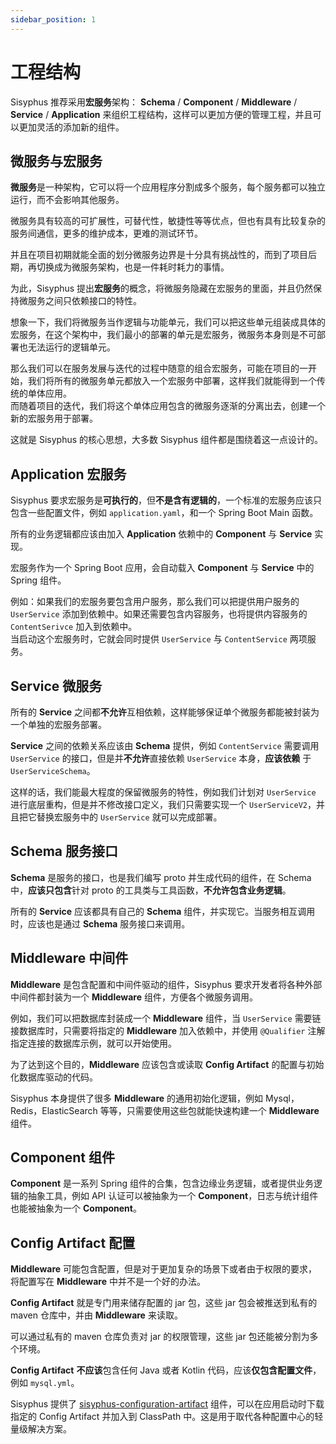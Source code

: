 ```yaml
---
sidebar_position: 1
---
```


# 工程结构

Sisyphus 推荐采用**宏服务**架构： **Schema** / **Component** / **Middleware** / **Service** / **Application**
来组织工程结构，这样可以更加方便的管理工程，并且可以更加灵活的添加新的组件。

## 微服务与宏服务

**微服务**是一种架构，它可以将一个应用程序分割成多个服务，每个服务都可以独立运行，而不会影响其他服务。

微服务具有较高的可扩展性，可替代性，敏捷性等等优点，但也有具有比较复杂的服务间通信，更多的维护成本，更难的测试环节。

并且在项目初期就能全面的划分微服务边界是十分具有挑战性的，而到了项目后期，再切换成为微服务架构，也是一件耗时耗力的事情。

为此，Sisyphus 提出**宏服务**的概念，将微服务隐藏在宏服务的里面，并且仍然保持微服务之间只依赖接口的特性。

想象一下，我们将微服务当作逻辑与功能单元，我们可以把这些单元组装成具体的宏服务，在这个架构中，我们最小的部署的单元是宏服务，微服务本身则是不可部署也无法运行的逻辑单元。

那么我们可以在服务发展与迭代的过程中随意的组合宏服务，可能在项目的一开始，我们将所有的微服务单元都放入一个宏服务中部署，这样我们就能得到一个传统的单体应用。  
而随着项目的迭代，我们将这个单体应用包含的微服务逐渐的分离出去，创建一个新的宏服务用于部署。

这就是 Sisyphus 的核心思想，大多数 Sisyphus 组件都是围绕着这一点设计的。

## Application 宏服务

Sisyphus 要求宏服务是**可执行的**，但**不是含有逻辑的**，一个标准的宏服务应该只包含一些配置文件，例如 `application.yaml`，和一个 Spring Boot Main 函数。

所有的业务逻辑都应该由加入 **Application** 依赖中的 **Component** 与 **Service** 实现。

宏服务作为一个 Spring Boot 应用，会自动载入 **Component** 与 **Service** 中的 Spring 组件。

例如：如果我们的宏服务要包含用户服务，那么我们可以把提供用户服务的 `UserService` 添加到依赖中。如果还需要包含内容服务，也将提供内容服务的 `ContentSerivce` 加入到依赖中。  
当启动这个宏服务时，它就会同时提供 `UserService` 与 `ContentService` 两项服务。

## Service 微服务

所有的 **Service** 之间都**不允许**互相依赖，这样能够保证单个微服务都能被封装为一个单独的宏服务部署。

**Service** 之间的依赖关系应该由 **Schema** 提供，例如 `ContentService` 需要调用 `UserService` 的接口，但是并**不允许**直接依赖 `UserService` 本身，**应该依赖**
于 `UserServiceSchema`。

这样的话，我们能最大程度的保留微服务的特性，例如我们计划对 `UserService` 进行底层重构，但是并不修改接口定义，我们只需要实现一个 `UserServiceV2`，并且把它替换宏服务中的 `UserService`
就可以完成部署。

## Schema 服务接口

**Schema** 是服务的接口，也是我们编写 proto 并生成代码的组件，在 Schema 中，**应该只包含**针对 proto 的工具类与工具函数，**不允许包含业务逻辑**。

所有的 **Service** 应该都具有自己的 **Schema** 组件，并实现它。当服务相互调用时，应该也是通过 **Schema** 服务接口来调用。

## Middleware 中间件

**Middleware** 是包含配置和中间件驱动的组件，Sisyphus 要求开发者将各种外部中间件都封装为一个 **Middleware** 组件，方便各个微服务调用。

例如，我们可以把数据库封装成一个 **Middleware** 组件，当 `UserService` 需要链接数据库时，只需要将指定的 **Middleware** 加入依赖中，并使用 `@Qualifier`
注解指定连接的数据库示例，就可以开始使用。

为了达到这个目的，**Middleware** 应该包含或读取 **Config Artifact** 的配置与初始化数据库驱动的代码。

Sisyphus 本身提供了很多 **Middleware** 的通用初始化逻辑，例如 Mysql，Redis，ElasticSearch 等等，只需要使用这些包就能快速构建一个 **Middleware** 组件。

## Component 组件

**Component** 是一系列 Spring 组件的合集，包含边缘业务逻辑，或者提供业务逻辑的抽象工具，例如 API 认证可以被抽象为一个 **Component**，日志与统计组件也能被抽象为一个 **Component**。

## Config Artifact 配置

**Middleware** 可能包含配置，但是对于更加复杂的场景下或者由于权限的要求，将配置写在 **Middleware** 中并不是一个好的办法。

**Config Artifact** 就是专门用来储存配置的 jar 包，这些 jar 包会被推送到私有的 maven 仓库中，并由 **Middleware** 来读取。

可以通过私有的 maven 仓库负责对 jar 的权限管理，这些 jar 包还能被分割为多个环境。

**Config Artifact** **不应该**包含任何 Java 或者 Kotlin 代码，应该**仅包含配置文件**，例如 `mysql.yml`。

Sisyphus
提供了 [sisyphus-configuration-artifact](https://github.com/ButterCam/sisyphus/tree/master/middleware/sisyphus-configuration-artifact)
组件，可以在应用启动时下载指定的 Config Artifact 并加入到 ClassPath 中。这是用于取代各种配置中心的轻量级解决方案。